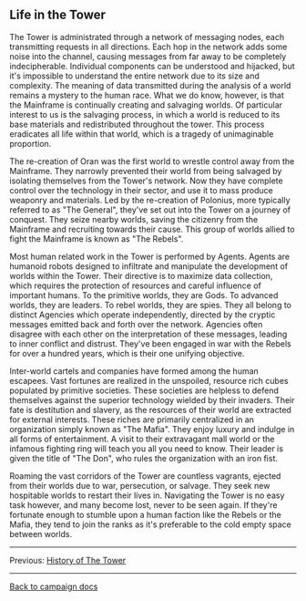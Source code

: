 ## Life in the Tower

The Tower is administrated through a network of messaging nodes, each transmitting requests in all directions. Each hop in the network adds some noise into the channel, causing messages from far away to be completely indecipherable. Individual components can be understood and hijacked, but it's impossible to understand the entire network due to its size and complexity. The meaning of data transmitted during the analysis of a world remains a mystery to the human race. What we do know, however, is that the Mainframe is continually creating and salvaging worlds. Of particular interest to us is the salvaging process, in which a world is reduced to its base materials and redistributed throughout the tower. This process eradicates all life within that world, which is a tragedy of unimaginable proportion.

The re-creation of Oran was the first world to wrestle control away from the Mainframe. They narrowly prevented their world from being salvaged by isolating themselves from the Tower's network. Now they have complete control over the technology in their sector, and use it to mass produce weaponry and materials. Led by the re-creation of Polonius, more typically referred to as "The General", they've set out into the Tower on a journey of conquest. They seize nearby worlds, saving the citizenry from the Mainframe and recruiting towards their cause. This group of worlds allied to fight the Mainframe is known as "The Rebels".

Most human related work in the Tower is performed by Agents. Agents are humanoid robots designed to infiltrate and manipulate the development of worlds within the Tower. Their directive is to maximize data collection, which requires the protection of resources and careful influence of important humans. To the primitive worlds, they are Gods. To advanced worlds, they are leaders. To rebel worlds, they are spies. They all belong to distinct Agencies which operate independently, directed by the cryptic messages emitted back and forth over the network. Agencies often disagree with each other on the interpretation of these messages, leading to inner conflict and distrust. They've been engaged in war with the Rebels for over a hundred years, which is their one unifying objective.

Inter-world cartels and companies have formed among the human escapees. Vast fortunes are realized in the unspoiled, resource rich cubes populated by primitive societies. These societies are helpless to defend themselves against the superior technology wielded by their invaders. Their fate is destitution and slavery, as the resources of their world are extracted for external interests. These riches are primarily centralized in an organization simply known as "The Mafia". They enjoy luxury and indulge in all forms of entertainment. A visit to their extravagant mall world or the infamous fighting ring will teach you all you need to know. Their leader is given the title of "The Don", who rules the organization with an iron fist.

Roaming the vast corridors of the Tower are countless vagrants, ejected from their worlds due to war, persecution, or salvage. They seek new hospitable worlds to restart their lives in. Navigating the Tower is no easy task however, and many become lost, never to be seen again. If they're fortunate enough to stumble upon a human faction like the Rebels or the Mafia, they tend to join the ranks as it's preferable to the cold empty space between worlds.

---

Previous: [History of The Tower](README.md)

---

[Back to campaign docs](https://github.com/elliottomlinson/rpcg/blob/master/docs/campaign/README.md)
